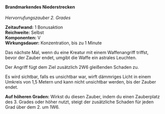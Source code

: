 #### Brandmarkendes Niederstrecken
<!-- markdownlint-disable link-image-reference-definitions -->
<!-- spell-checker:words added amount avoids casting concentration damage different duration emphasis ends english false formula hour halves hours kommagetrennt mechanics minutes reaction ritual same saving school somatic special spell throw true wording wotc -->
<!-- spell-checker:words branding smite -->
[_metadata_:spell_name]:- "Brandmarkendes Niederstrecken"
[_metadata_:spell_name_english]:- "Branding Smite"
[_metadata_:spell_school]:- "Hervorrufungszauber"
[_metadata_:spell_level]:- "2"
[_metadata_:casting_time_amount]:- "1"
[_metadata_:casting_time_unit]:- "Bonusaktion"
[_metadata_:ritual]:- "false"
[_metadata_:range]:- "Selbst"
[_metadata_:target]:- "Selbst"
[_metadata_:components_verbal]:- "true"
[_metadata_:components_somatic]:- "false"
[_metadata_:components_material]:- "false"
[_metadata_:concentration]:- "true"
[_metadata_:duration]:- "Konzentration, bis zu 1 Minute"
[_metadata_:compared_to_wotc_srd_5.1]:- "mechanics_same_wording_same"
[_metadata_:compared_to_a5e_srd]:- "mechanics_same_wording_same"

_Hervorrufungszauber 2. Grades_

**Zeitaufwand:** 1 Bonusaktion \
**Reichweite:** Selbst \
**Komponenten:** V \
**Wirkungsdauer:** Konzentration, bis zu 1 Minute

Das nächste Mal, wenn du eine Kreatur mit einem Waffenangriff triffst, bevor der Zauber endet, umgibt die Waffe ein astrales Leuchten.

Der Angriff fügt dem Ziel zusätzlich 2W6 gleißenden Schaden zu.

Es wird sichtbar, falls es unsichtbar war, wirft dämmriges Licht in einem Umkreis von 1,5 Metern und kann nicht unsichtbar werden, bis der Zauber endet.

**Auf höheren Graden:** Wirkst du diesen Zauber, indem du einen Zauberplatz des 3. Grades oder höher nutzt, steigt der zusätzliche Schaden für jeden Grad über dem 2. um 1W6.
